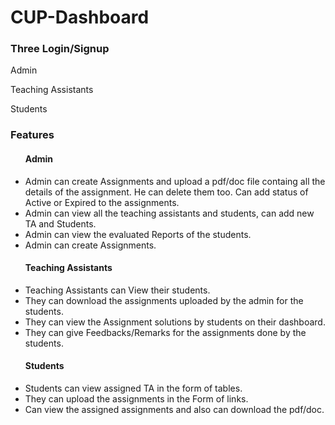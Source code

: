 # CUP-Dashboard
<h3>Three Login/Signup</h3>
<p>Admin</p>
<p>Teaching Assistants</p>
<p>Students</p>


<h3>Features</h3>
<ul>
<h4>Admin</h4>
<li>Admin can create Assignments and upload a pdf/doc file containg all the details of the assignment. He can delete them too. Can add status of Active or Expired to the assignments.</li>
<li>Admin can view all the teaching assistants and students, can add new TA and Students.</li>
<li>Admin can view the evaluated Reports of the students.</li>
<li>Admin can create Assignments.</li>
<h4>Teaching Assistants</h4>
<li>Teaching Assistants can View their students.</li>
<li>They can download the assignments uploaded by the admin for the students.</li>
<li>They can view the Assignment solutions by students on their dashboard.</li>
<li>They can give Feedbacks/Remarks for the assignments done by the students.</li>
<h4>Students</h4>
<li>Students can view assigned TA in the form of tables.</li>
<li>They can upload the assignments in the Form of links.</li>
<li>Can view the assigned assignments and also can download the pdf/doc.</li>
</ul>
